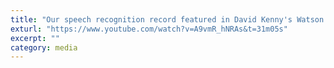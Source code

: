 ```yaml
---
title: "Our speech recognition record featured in David Kenny's Watson Keynote Speech at SDC 2016."
exturl: "https://www.youtube.com/watch?v=A9vmR_hNRAs&t=31m05s"
excerpt: ""
category: media
---
```

